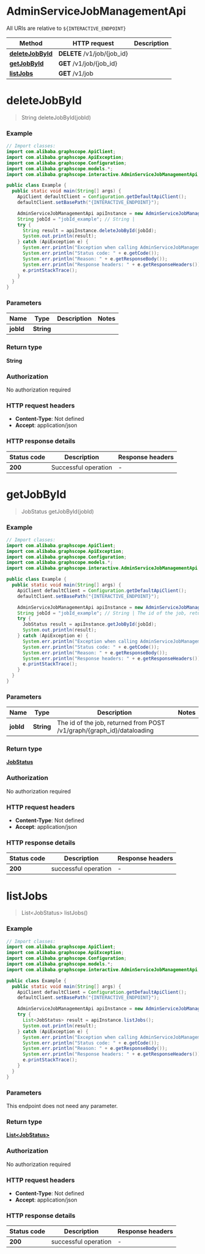 # AdminServiceJobManagementApi

All URIs are relative to `${INTERACTIVE_ENDPOINT}`

| Method | HTTP request | Description |
|------------- | ------------- | -------------|
| [**deleteJobById**](AdminServiceJobManagementApi.md#deleteJobById) | **DELETE** /v1/job/{job_id} |  |
| [**getJobById**](AdminServiceJobManagementApi.md#getJobById) | **GET** /v1/job/{job_id} |  |
| [**listJobs**](AdminServiceJobManagementApi.md#listJobs) | **GET** /v1/job |  |


<a id="deleteJobById"></a>
# **deleteJobById**
> String deleteJobById(jobId)



### Example
```java
// Import classes:
import com.alibaba.graphscope.ApiClient;
import com.alibaba.graphscope.ApiException;
import com.alibaba.graphscope.Configuration;
import com.alibaba.graphscope.models.*;
import com.alibaba.graphscope.interactive.AdminServiceJobManagementApi;

public class Example {
  public static void main(String[] args) {
    ApiClient defaultClient = Configuration.getDefaultApiClient();
    defaultClient.setBasePath("{INTERACTIVE_ENDPOINT}");

    AdminServiceJobManagementApi apiInstance = new AdminServiceJobManagementApi(defaultClient);
    String jobId = "jobId_example"; // String | 
    try {
      String result = apiInstance.deleteJobById(jobId);
      System.out.println(result);
    } catch (ApiException e) {
      System.err.println("Exception when calling AdminServiceJobManagementApi#deleteJobById");
      System.err.println("Status code: " + e.getCode());
      System.err.println("Reason: " + e.getResponseBody());
      System.err.println("Response headers: " + e.getResponseHeaders());
      e.printStackTrace();
    }
  }
}
```

### Parameters

| Name | Type | Description  | Notes |
|------------- | ------------- | ------------- | -------------|
| **jobId** | **String**|  | |

### Return type

**String**

### Authorization

No authorization required

### HTTP request headers

 - **Content-Type**: Not defined
 - **Accept**: application/json

### HTTP response details
| Status code | Description | Response headers |
|-------------|-------------|------------------|
| **200** | Successful operation |  -  |

<a id="getJobById"></a>
# **getJobById**
> JobStatus getJobById(jobId)



### Example
```java
// Import classes:
import com.alibaba.graphscope.ApiClient;
import com.alibaba.graphscope.ApiException;
import com.alibaba.graphscope.Configuration;
import com.alibaba.graphscope.models.*;
import com.alibaba.graphscope.interactive.AdminServiceJobManagementApi;

public class Example {
  public static void main(String[] args) {
    ApiClient defaultClient = Configuration.getDefaultApiClient();
    defaultClient.setBasePath("{INTERACTIVE_ENDPOINT}");

    AdminServiceJobManagementApi apiInstance = new AdminServiceJobManagementApi(defaultClient);
    String jobId = "jobId_example"; // String | The id of the job, returned from POST /v1/graph/{graph_id}/dataloading
    try {
      JobStatus result = apiInstance.getJobById(jobId);
      System.out.println(result);
    } catch (ApiException e) {
      System.err.println("Exception when calling AdminServiceJobManagementApi#getJobById");
      System.err.println("Status code: " + e.getCode());
      System.err.println("Reason: " + e.getResponseBody());
      System.err.println("Response headers: " + e.getResponseHeaders());
      e.printStackTrace();
    }
  }
}
```

### Parameters

| Name | Type | Description  | Notes |
|------------- | ------------- | ------------- | -------------|
| **jobId** | **String**| The id of the job, returned from POST /v1/graph/{graph_id}/dataloading | |

### Return type

[**JobStatus**](JobStatus.md)

### Authorization

No authorization required

### HTTP request headers

 - **Content-Type**: Not defined
 - **Accept**: application/json

### HTTP response details
| Status code | Description | Response headers |
|-------------|-------------|------------------|
| **200** | successful operation |  -  |

<a id="listJobs"></a>
# **listJobs**
> List&lt;JobStatus&gt; listJobs()



### Example
```java
// Import classes:
import com.alibaba.graphscope.ApiClient;
import com.alibaba.graphscope.ApiException;
import com.alibaba.graphscope.Configuration;
import com.alibaba.graphscope.models.*;
import com.alibaba.graphscope.interactive.AdminServiceJobManagementApi;

public class Example {
  public static void main(String[] args) {
    ApiClient defaultClient = Configuration.getDefaultApiClient();
    defaultClient.setBasePath("{INTERACTIVE_ENDPOINT}");

    AdminServiceJobManagementApi apiInstance = new AdminServiceJobManagementApi(defaultClient);
    try {
      List<JobStatus> result = apiInstance.listJobs();
      System.out.println(result);
    } catch (ApiException e) {
      System.err.println("Exception when calling AdminServiceJobManagementApi#listJobs");
      System.err.println("Status code: " + e.getCode());
      System.err.println("Reason: " + e.getResponseBody());
      System.err.println("Response headers: " + e.getResponseHeaders());
      e.printStackTrace();
    }
  }
}
```

### Parameters
This endpoint does not need any parameter.

### Return type

[**List&lt;JobStatus&gt;**](JobStatus.md)

### Authorization

No authorization required

### HTTP request headers

 - **Content-Type**: Not defined
 - **Accept**: application/json

### HTTP response details
| Status code | Description | Response headers |
|-------------|-------------|------------------|
| **200** | successful operation |  -  |

